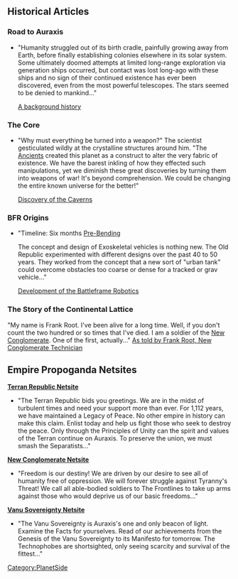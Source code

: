 ## Historical Articles

### Road to Auraxis

-   "Humanity struggled out of its birth cradle, painfully growing away
    from Earth, before finally establishing colonies elsewhere in its
    solar system. Some ultimately doomed attempts at limited long-range
    exploration via generation ships occurred, but contact was lost
    long-ago with these ships and no sign of their continued existence
    has ever been discovered, even from the most powerful telescopes.
    The stars seemed to be denied to mankind..."

    [A background
    history](http://planetside.station.sony.com/howto/manual_detail.vm?chapter=0)

### The Core

-   "Why must everything be turned into a weapon?" The scientist
    gesticulated wildly at the crystalline structures around him. "The
    [Ancients](Ancients "wikilink") created this planet as a construct
    to alter the very fabric of existence. We have the barest inkling of
    how they effected such manipulations, yet we diminish these great
    discoveries by turning them into weapons of war! It's beyond
    comprehension. We could be changing the entire known universe for
    the better!"

    [Discovery of the
    Caverns](http://planetside.station.sony.com/howto/cc_manual_detail.vm?chapter=1)

### BFR Origins

-   "Timeline: Six months [Pre-Bending](The_Bending "wikilink")

    The concept and design of Exoskeletal vehicles is nothing new. The
    Old Republic experimented with different designs over the past 40 to
    50 years. They worked from the concept that a new sort of "urban
    tank" could overcome obstacles too coarse or dense for a tracked or
    grav vehicle..."

    [Development of the Battleframe
    Robotics](http://planetside.station.sony.com/community/bfr_origins.vm)

### The Story of the Continental Lattice

"My name is Frank Root. I've been alive for a long time. Well, if you
don't count the two hundred or so times that I've died. I am a soldier
of the [New Conglomerate](New_Conglomerate "wikilink"). One of the
first, actually..." [As told by Frank Root, New Conglomerate
Technician](http://planetside.station.sony.com/news_archive.vm?id=65061&month=022005)

## Empire Propoganda Netsites

**[Terran Republic Netsite](http://www.terranrepublic.com/)**

-   "The Terran Republic bids you greetings. We are in the midst of
    turbulent times and need your support more than ever. For 1,112
    years, we have maintained a Legacy of Peace. No other empire in
    history can make this claim. Enlist today and help us fight those
    who seek to destroy the peace. Only through the Principles of Unity
    can the spirit and values of the Terran continue on Auraxis. To
    preserve the union, we must smash the Separatists..."

**[New Conglomerate Netsite](http://www.newconglomerate.com/)**

-   "Freedom is our destiny! We are driven by our desire to see all of
    humanity free of oppression. We will forever struggle against
    Tyranny's Threat! We call all able-bodied soldiers to The Frontlines
    to take up arms against those who would deprive us of our basic
    freedoms..."

**[Vanu Sovereignty Netsite](http://www.vanusovereignty.com/)**

-   "The Vanu Sovereignty is Auraxis's one and only beacon of light.
    Examine the Facts for yourselves. Read of our achievements from the
    Genesis of the Vanu Sovereignty to its Manifesto for tomorrow. The
    Technophobes are shortsighted, only seeing scarcity and survival of
    the fittest..."

[Category:PlanetSide](Category:PlanetSide "wikilink")